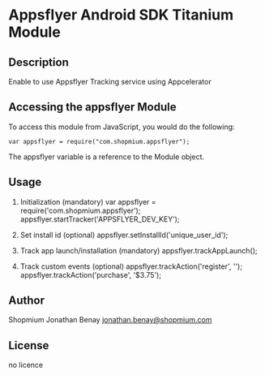 Appsflyer Android SDK Titanium Module
=================================

## Description

Enable to use Appsflyer Tracking service using Appcelerator

## Accessing the appsflyer Module

To access this module from JavaScript, you would do the following:

	var appsflyer = require("com.shopmium.appsflyer");

The appsflyer variable is a reference to the Module object.

## Usage

1. Initialization (mandatory)
var appsflyer = require('com.shopmium.appsflyer');
appsflyer.startTracker('APPSFLYER_DEV_KEY');

2. Set install id (optional)
appsflyer.setInstallId('unique_user_id');

3. Track app launch/installation (mandatory)
appsflyer.trackAppLaunch();

4. Track custom events (optional)
appsflyer.trackAction('register', '');
appsflyer.trackAction('purchase', '$3.75');

## Author

Shopmium
Jonathan Benay
jonathan.benay@shopmium.com

## License

no licence
